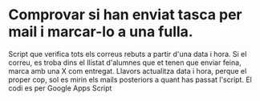 # Comprovar si han enviat tasca per mail i marcar-lo a una fulla.

Script que verifica tots els correus rebuts a partir d'una data i hora.
Si el correu, es troba dins el llistat d'alumnes que et tenen que enviar feina, marca amb una X com entregat.
Llavors actualitza data i hora, perque el proper cop, sol es mirin els mails posteriors a quant has passat l'script.
El codi es per Google Apps Script
